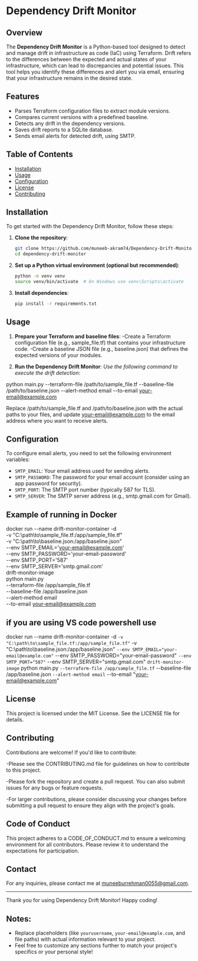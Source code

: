 # Dependency Drift Monitor

## Overview

The **Dependency Drift Monitor** is a Python-based tool designed to detect and manage drift in infrastructure as code (IaC) using Terraform. Drift refers to the differences between the expected and actual states of your infrastructure, which can lead to discrepancies and potential issues. This tool helps you identify these differences and alert you via email, ensuring that your infrastructure remains in the desired state.

## Features

- Parses Terraform configuration files to extract module versions.
- Compares current versions with a predefined baseline.
- Detects any drift in the dependency versions.
- Saves drift reports to a SQLite database.
- Sends email alerts for detected drift, using SMTP.

## Table of Contents

- [Installation](#installation)
- [Usage](#usage)
- [Configuration](#configuration)
- [License](#license)
- [Contributing](#contributing)

## Installation

To get started with the Dependency Drift Monitor, follow these steps:

1. **Clone the repository**:
   ```bash
   git clone https://github.com/muneeb-akram74/Dependency-Drift-Monitor.git
   cd dependency-drift-monitor

2. **Set up a Python virtual environment (optional but recommended)**:
   ```bash
   python -m venv venv
   source venv/bin/activate  # On Windows use venv\Scripts\activate


3. **Install dependencies**:
    ```bash
   pip install -r requirements.txt


## Usage

1. **Prepare your Terraform and baseline files**:
    -Create a Terraform configuration file (e.g., sample_file.tf) that contains your infrastructure code.
    -Create a baseline JSON file (e.g., baseline.json) that defines the expected versions of your modules.

2. **Run the Dependency Drift Monitor**: 
*Use the following command to execute the drift detection*:

python main.py --terraform-file /path/to/sample_file.tf --baseline-file /path/to/baseline.json --alert-method email --to-email your-email@example.com

Replace /path/to/sample_file.tf and /path/to/baseline.json with the actual paths to your files, and update your-email@example.com to the email address where you want to receive alerts.


## Configuration

To configure email alerts, you need to set the following environment variables:

- `SMTP_EMAIL`: Your email address used for sending alerts.
- `SMTP_PASSWORD`: The password for your email account (consider using an app password for security).
- `SMTP_PORT`: The SMTP port number (typically 587 for TLS).
- `SMTP_SERVER`: The SMTP server address (e.g., smtp.gmail.com for Gmail).


## Example of running in Docker

docker run --name drift-monitor-container -d \
  -v "C:\path\to\sample_file.tf:/app/sample_file.tf" \
  -v "C:\path\to\baseline.json:/app/baseline.json" \
  --env SMTP_EMAIL='your-email@example.com' \
  --env SMTP_PASSWORD='your-email-password' \
  --env SMTP_PORT='587' \
  --env SMTP_SERVER='smtp.gmail.com' \
  drift-monitor-image \
  python main.py \
  --terraform-file /app/sample_file.tf \
  --baseline-file /app/baseline.json \
  --alert-method email \
  --to-email your-email@example.com


## if you are using VS code powershell use

docker run --name drift-monitor-container -d `
  -v "C:\path\to\sample_file.tf:/app/sample_file.tf" `
  -v "C:\path\to\baseline.json:/app/baseline.json" `
  --env SMTP_EMAIL="your-email@example.com" `
  --env SMTP_PASSWORD="your-email-password" `
  --env SMTP_PORT="587" `
  --env SMTP_SERVER="smtp.gmail.com" `
  drift-monitor-image `
  python main.py `
  --terraform-file /app/sample_file.tf `
  --baseline-file /app/baseline.json `
  --alert-method email `
  --to-email "your-email@example.com"


## License

This project is licensed under the MIT License. See the LICENSE file for details.


## Contributing

Contributions are welcome! If you'd like to contribute:

-Please see the CONTRIBUTING.md file for guidelines on how to contribute to this project.

-Please fork the repository and create a pull request. You can also submit issues for any bugs or feature requests.

-For larger contributions, please consider discussing your changes before submitting a pull request to ensure they align with the project's goals.


## Code of Conduct

This project adheres to a CODE_OF_CONDUCT.md to ensure a welcoming environment for all contributors. Please review it to understand the expectations for participation.


## Contact

For any inquiries, please contact me at muneeburrehman0055@gmail.com.

---

Thank you for using Dependency Drift Monitor! Happy coding!

## Notes:
- Replace placeholders (like `yourusername`, `your-email@example.com`, and file paths) with actual information relevant to your project.
- Feel free to customize any sections further to match your project's specifics or your personal style!
